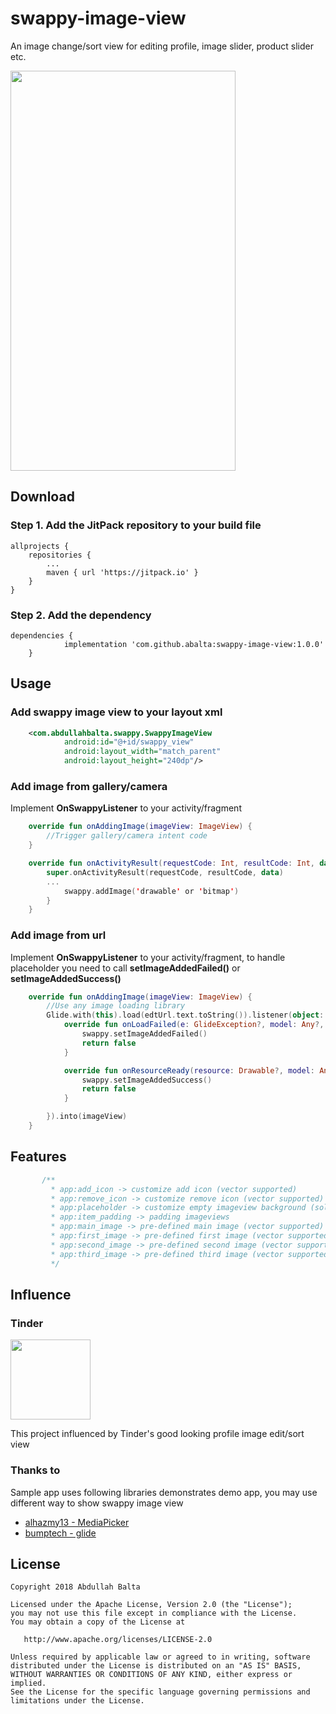 # swappy-image-view
An image change/sort view for editing profile, image slider, product slider etc.

<img src="https://github.com/abalta/swappy-image-view/blob/master/assets/swappy.gif" width="360" height="640">

## Download

### Step 1. Add the JitPack repository to your build file

```
allprojects {
    repositories {
	    ...
	    maven { url 'https://jitpack.io' }
	}
}

```

### Step 2. Add the dependency

```
dependencies {
	        implementation 'com.github.abalta:swappy-image-view:1.0.0'
	}

```

## Usage

### Add swappy image view to your layout xml

```xml
    <com.abdullahbalta.swappy.SwappyImageView
            android:id="@+id/swappy_view"
            android:layout_width="match_parent"
            android:layout_height="240dp"/>
```

### Add image from gallery/camera

Implement **OnSwappyListener** to your activity/fragment

```kotlin
    override fun onAddingImage(imageView: ImageView) {
        //Trigger gallery/camera intent code
    }

    override fun onActivityResult(requestCode: Int, resultCode: Int, data: Intent?) {
        super.onActivityResult(requestCode, resultCode, data)
	    ...
            swappy.addImage('drawable' or 'bitmap')
        }
    }
```

### Add image from url

Implement **OnSwappyListener** to your activity/fragment, to handle placeholder you need to call **setImageAddedFailed()** or **setImageAddedSuccess()**

```kotlin
    override fun onAddingImage(imageView: ImageView) {
    	//Use any image loading library
        Glide.with(this).load(edtUrl.text.toString()).listener(object: RequestListener<Drawable> {
            override fun onLoadFailed(e: GlideException?, model: Any?, target: Target<Drawable>?, isFirstResource: Boolean): Boolean {
                swappy.setImageAddedFailed()
                return false
            }

            override fun onResourceReady(resource: Drawable?, model: Any?, target: Target<Drawable>?, dataSource: DataSource?, isFirstResource: Boolean): Boolean {
                swappy.setImageAddedSuccess()
                return false
            }

        }).into(imageView)
    }
```

## Features

```kotlin
       /**
         * app:add_icon -> customize add icon (vector supported)
         * app:remove_icon -> customize remove icon (vector supported)
         * app:placeholder -> customize empty imageview background (solid color supported)
         * app:item_padding -> padding imageviews
         * app:main_image -> pre-defined main image (vector supported)
         * app:first_image -> pre-defined first image (vector supported)
         * app:second_image -> pre-defined second image (vector supported)
         * app:third_image -> pre-defined third image (vector supported)
         */
```
## Influence

### Tinder

<img src="https://github.com/abalta/swappy-image-view/blob/master/assets/tinder_logo.jpg" 
height="128" width="128">

This project influenced by Tinder's good looking profile image edit/sort view

### Thanks to

Sample app uses following libraries demonstrates demo app, you may use different way to show swappy image view

* [alhazmy13 - MediaPicker](https://github.com/alhazmy13/MediaPicker)
* [bumptech - glide](https://github.com/bumptech/glide)

## License

    Copyright 2018 Abdullah Balta

    Licensed under the Apache License, Version 2.0 (the "License");
    you may not use this file except in compliance with the License.
    You may obtain a copy of the License at

       http://www.apache.org/licenses/LICENSE-2.0

    Unless required by applicable law or agreed to in writing, software
    distributed under the License is distributed on an "AS IS" BASIS,
    WITHOUT WARRANTIES OR CONDITIONS OF ANY KIND, either express or implied.
    See the License for the specific language governing permissions and
    limitations under the License.
